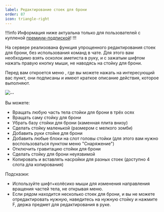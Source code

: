 ```yaml
---
label: Редактирование стоек для брони
order: 87
icon: triangle-right
---
```


!!!info
Информация ниже актуальна только для пользователей с купленой [премиум-подпиской](/donate)!
!!!

На сервере реализована функция упрощенного редактирования стоек для брони, без использования команд в чате. Для этого вам необходимо взять осколок аметиста в руку, и с зажатым шифтом нажать правую кнопку мыши, не наводясь на стойку для брони.

Перед вам откроется меню , где вы можете нажать на интересующий вас пункт, они подписаны и имеют краткое описание действия, которое выполняют.

![](https://cdn.discordapp.com/attachments/551087916453986313/1150376486348521532/image.png)--

Вы можете:
 - Вращать любую часть тела стойки для брони в трёх осях
 - Вращать саму стойку для брони
 - Убрать базу стойки для брони (каменная плита внизу)
 - Сделать стойку маленькой (размером с мелкого зомби)
 - Добавить руки стойке для брони
 - Добавить любые блоки на слот головы стойки (для этого вам нужно воспользоваться пунктом меню "Снаряжение")
 - Отключить гравитацию стойки для брони
 - Сделать стойку для брони неуязвимой
 - Копировать и вставлять насройки для разных стоек (доступно 4 слота дла копирования)

Подсказки:
- Используйте шифт+колёсико мыши для изменения направления вращения частей тела, не открывая меню.
- Если рядом находится несколько стоек для брони, и вы не можете отредактировать нужную, наведитесь на нужную стойку и нажмите F, держа предмет для редактирования в руке.
